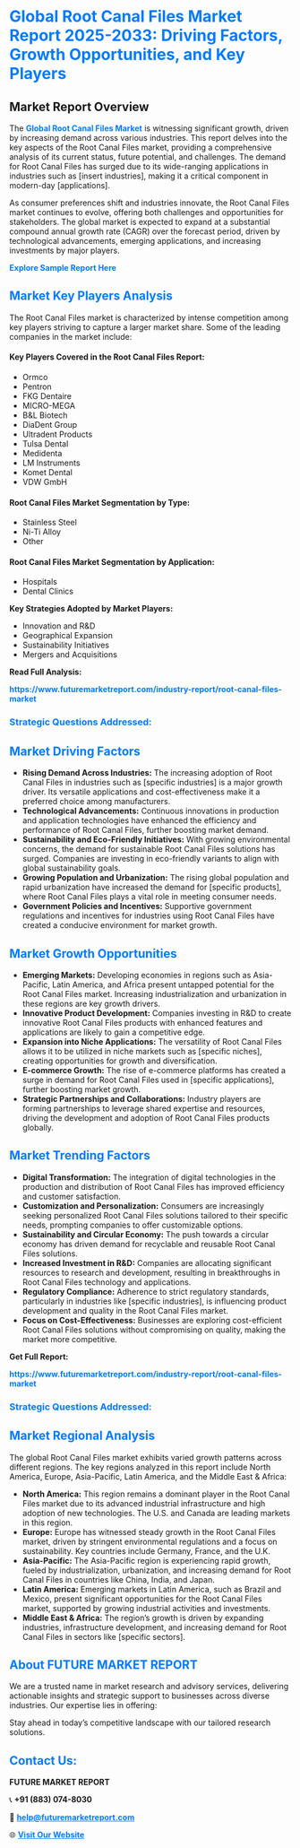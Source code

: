 <h1 style="color: #007BFF;">Global Root Canal Files Market Report 2025-2033: Driving Factors, Growth Opportunities, and Key Players</h1>

<section id="overview">
<h2>Market Report Overview</h2>
<p>The <a href="https://www.futuremarketreport.com/industry-report/root-canal-files-market" style="color: #007BFF; text-decoration: none;"><strong>Global Root Canal Files Market</strong></a> is witnessing significant growth, driven by increasing demand across various industries. This report delves into the key aspects of the Root Canal Files market, providing a comprehensive analysis of its current status, future potential, and challenges. The demand for Root Canal Files has surged due to its wide-ranging applications in industries such as [insert industries], making it a critical component in modern-day [applications].</p>
<p>As consumer preferences shift and industries innovate, the Root Canal Files market continues to evolve, offering both challenges and opportunities for stakeholders. The global market is expected to expand at a substantial compound annual growth rate (CAGR) over the forecast period, driven by technological advancements, emerging applications, and increasing investments by major players.</p>
</section>

<section id="overview">
<p><a href="https://www.futuremarketreport.com/request-sample/reportId=104941" style="color: #007BFF; text-decoration: none;"><strong>Explore Sample Report Here</strong></a></p>
</section>

<section id="key-players">
<h2 style="color: #007BFF;">Market Key Players Analysis</h2>
<p>The Root Canal Files market is characterized by intense competition among key players striving to capture a larger market share. Some of the leading companies in the market include:</p>
<h4>Key Players Covered in the Root Canal Files Report:</h4>
<ul><li>Ormco</li><li>Pentron</li><li>FKG Dentaire</li><li>MICRO-MEGA</li><li>B&amp;L Biotech</li><li>DiaDent Group</li><li>Ultradent Products</li><li>Tulsa Dental</li><li>Medidenta</li><li>LM Instruments</li><li>Komet Dental</li><li>VDW GmbH</li></ul>
<h4>Root Canal Files Market Segmentation by Type:</h4>
<ul><li>Stainless Steel</li><li>Ni-Ti Alloy</li><li>Other</li></ul>

<h4>Root Canal Files Market Segmentation by Application:</h4>
<ul><li>Hospitals</li><li>Dental Clinics</li></ul>
<p><strong>Key Strategies Adopted by Market Players:</strong></p>
<ul>
<li>Innovation and R&D</li>
<li>Geographical Expansion</li>
<li>Sustainability Initiatives</li>
<li>Mergers and Acquisitions</li>
</ul>
</section>

<section>
<p><strong>Read Full Analysis: </strong></p><a href="https://www.futuremarketreport.com/industry-report/root-canal-files-market" style="color: #007BFF; text-decoration: none;"><strong>https://www.futuremarketreport.com/industry-report/root-canal-files-market</strong></a>
<h3 style="color: #007BFF;">Strategic Questions Addressed:</h3>
</section>

<section id="driving-factors">
<h2 style="color: #007BFF;">Market Driving Factors</h2>
<ul>
<li><strong>Rising Demand Across Industries:</strong> The increasing adoption of Root Canal Files in industries such as [specific industries] is a major growth driver. Its versatile applications and cost-effectiveness make it a preferred choice among manufacturers.</li>
<li><strong>Technological Advancements:</strong> Continuous innovations in production and application technologies have enhanced the efficiency and performance of Root Canal Files, further boosting market demand.</li>
<li><strong>Sustainability and Eco-Friendly Initiatives:</strong> With growing environmental concerns, the demand for sustainable Root Canal Files solutions has surged. Companies are investing in eco-friendly variants to align with global sustainability goals.</li>
<li><strong>Growing Population and Urbanization:</strong> The rising global population and rapid urbanization have increased the demand for [specific products], where Root Canal Files plays a vital role in meeting consumer needs.</li>
<li><strong>Government Policies and Incentives:</strong> Supportive government regulations and incentives for industries using Root Canal Files have created a conducive environment for market growth.</li>
</ul>
</section>

<section id="growth-opportunities">
<h2 style="color: #007BFF;">Market Growth Opportunities</h2>
<ul>
<li><strong>Emerging Markets:</strong> Developing economies in regions such as Asia-Pacific, Latin America, and Africa present untapped potential for the Root Canal Files market. Increasing industrialization and urbanization in these regions are key growth drivers.</li>
<li><strong>Innovative Product Development:</strong> Companies investing in R&D to create innovative Root Canal Files products with enhanced features and applications are likely to gain a competitive edge.</li>
<li><strong>Expansion into Niche Applications:</strong> The versatility of Root Canal Files allows it to be utilized in niche markets such as [specific niches], creating opportunities for growth and diversification.</li>
<li><strong>E-commerce Growth:</strong> The rise of e-commerce platforms has created a surge in demand for Root Canal Files used in [specific applications], further boosting market growth.</li>
<li><strong>Strategic Partnerships and Collaborations:</strong> Industry players are forming partnerships to leverage shared expertise and resources, driving the development and adoption of Root Canal Files products globally.</li>
</ul>
</section>

<section id="trending-factors">
<h2 style="color: #007BFF;">Market Trending Factors</h2>
<ul>
<li><strong>Digital Transformation:</strong> The integration of digital technologies in the production and distribution of Root Canal Files has improved efficiency and customer satisfaction.</li>
<li><strong>Customization and Personalization:</strong> Consumers are increasingly seeking personalized Root Canal Files solutions tailored to their specific needs, prompting companies to offer customizable options.</li>
<li><strong>Sustainability and Circular Economy:</strong> The push towards a circular economy has driven demand for recyclable and reusable Root Canal Files solutions.</li>
<li><strong>Increased Investment in R&D:</strong> Companies are allocating significant resources to research and development, resulting in breakthroughs in Root Canal Files technology and applications.</li>
<li><strong>Regulatory Compliance:</strong> Adherence to strict regulatory standards, particularly in industries like [specific industries], is influencing product development and quality in the Root Canal Files market.</li>
<li><strong>Focus on Cost-Effectiveness:</strong> Businesses are exploring cost-efficient Root Canal Files solutions without compromising on quality, making the market more competitive.</li>
</ul>
</section>

<section>
<p><strong>Get Full Report: </strong></p><a href="https://www.futuremarketreport.com/industry-report/root-canal-files-market" style="color: #007BFF; text-decoration: none;"><strong>https://www.futuremarketreport.com/industry-report/root-canal-files-market</strong></a>
<h3 style="color: #007BFF;">Strategic Questions Addressed:</h3>
</section>


<section id="regional-analysis">
<h2 style="color: #007BFF;">Market Regional Analysis</h2>
<p>The global Root Canal Files market exhibits varied growth patterns across different regions. The key regions analyzed in this report include North America, Europe, Asia-Pacific, Latin America, and the Middle East & Africa:</p>
<ul>
<li><strong>North America:</strong> This region remains a dominant player in the Root Canal Files market due to its advanced industrial infrastructure and high adoption of new technologies. The U.S. and Canada are leading markets in this region.</li>
<li><strong>Europe:</strong> Europe has witnessed steady growth in the Root Canal Files market, driven by stringent environmental regulations and a focus on sustainability. Key countries include Germany, France, and the U.K.</li>
<li><strong>Asia-Pacific:</strong> The Asia-Pacific region is experiencing rapid growth, fueled by industrialization, urbanization, and increasing demand for Root Canal Files in countries like China, India, and Japan.</li>
<li><strong>Latin America:</strong> Emerging markets in Latin America, such as Brazil and Mexico, present significant opportunities for the Root Canal Files market, supported by growing industrial activities and investments.</li>
<li><strong>Middle East & Africa:</strong> The region’s growth is driven by expanding industries, infrastructure development, and increasing demand for Root Canal Files in sectors like [specific sectors].</li>
</ul>
</section>

<footer>
<h2 style="color: #007BFF;">About FUTURE MARKET REPORT</h2>
<p>We are a trusted name in market research and advisory services, delivering actionable insights and strategic support to businesses across diverse industries. Our expertise lies in offering:</p>

<p>Stay ahead in today’s competitive landscape with our tailored research solutions.</p>

<h2 style="color: #007BFF;">Contact Us:</h2>
<p><strong>FUTURE MARKET REPORT</strong></p>
<p>📞 <strong>+91 (883) 074-8030</strong></p>
<p>📧 <strong><a href="mailto:help@futuremarketreport.com" style="color: #007BFF;">help@futuremarketreport.com</a></strong></p>
<p>🌐 <strong><a href="https://www.futuremarketreport.com/" style="color: #007BFF;">Visit Our Website</a></strong></p>
</footer>